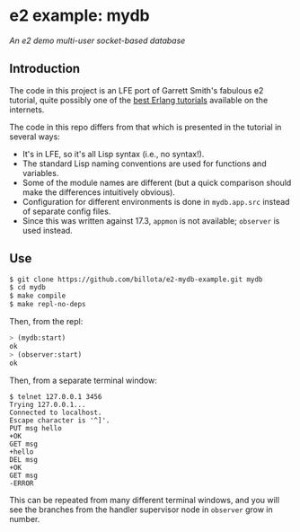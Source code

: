 # e2 example: mydb

*An e2 demo multi-user socket-based database*


## Introduction

The code in this project is an LFE port of Garrett Smith's fabulous e2
tutorial, quite possibly one of the
[best Erlang tutorials](http://e2project.org/tutorial.html)
available on the internets.

The code in this repo differs from that which is presented in the tutorial
in several ways:

* It's in LFE, so it's all Lisp syntax (i.e., no syntax!).
* The standard Lisp naming conventions are used for functions and variables.
* Some of the module names are different (but a quick comparison should
  make the differences intuitively obvious).
* Configuration for different environments is done in ``mydb.app.src``
  instead of separate config files.
* Since this was written against 17.3, ``appmon`` is not available;
  ``observer`` is used instead.


## Use

```bash
$ git clone https://github.com/billota/e2-mydb-example.git mydb
$ cd mydb
$ make compile
$ make repl-no-deps
```

Then, from the repl:

```cl
> (mydb:start)
ok
> (observer:start)
ok
```

Then, from a separate terminal window:

```telnet
$ telnet 127.0.0.1 3456
Trying 127.0.0.1...
Connected to localhost.
Escape character is '^]'.
PUT msg hello
+OK
GET msg
+hello
DEL msg
+OK
GET msg
-ERROR
```

This can be repeated from many different terminal windows, and you will see
the branches from the handler supervisor node in ``observer`` grow in
number.